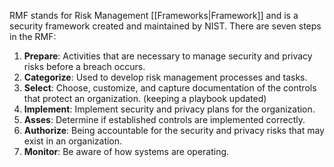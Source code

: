 RMF stands for Risk Management [[Frameworks|Framework]] and is a security framework created and maintained by NIST.
There are seven steps in the RMF:

1. **Prepare**: Activities that are necessary to manage security and privacy risks before a breach occurs.
2. **Categorize**: Used to develop risk management processes and tasks.
3. **Select**: Choose, customize, and capture documentation of the controls that protect an organization. (keeping a playbook updated)
4. **Implement**: Implement security and privacy plans for the organization.
5. **Asses**: Determine if established controls are implemented correctly.
6. **Authorize**: Being accountable for the security and privacy risks that may exist in an organization.
7. **Monitor**: Be aware of how systems are operating.